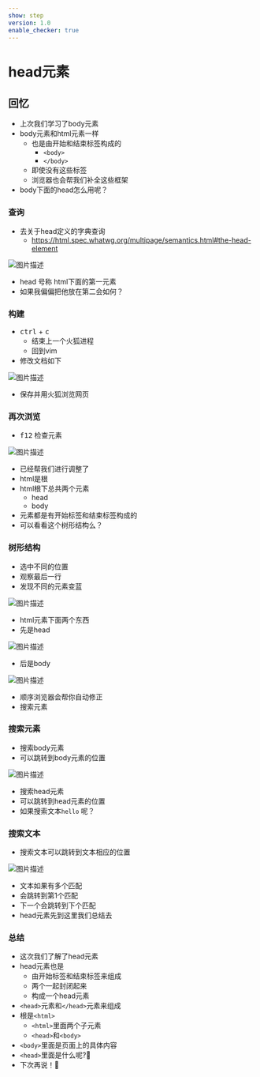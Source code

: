 ```yaml
---
show: step
version: 1.0
enable_checker: true
---
```


# head元素

## 回忆

- 上次我们学习了body元素
- body元素和html元素一样
	- 也是由开始和结束标签构成的
		- `<body>`
		- `</body>`
	- 即使没有这些标签
	- 浏览器也会帮我们补全这些框架
- body下面的head怎么用呢？

### 查询

- 去关于head定义的字典查询
	- https://html.spec.whatwg.org/multipage/semantics.html#the-head-element

![图片描述](https://doc.shiyanlou.com/courses/uid1190679-20220908-1662623104626)

- head 号称 html下面的第一元素
- 如果我偏偏把他放在第二会如何？

### 构建

- <kbd>ctrl</kbd> + <kbd>c</kbd>
	- 结束上一个火狐进程
	- 回到vim
- 修改文档如下

![图片描述](https://doc.shiyanlou.com/courses/uid1190679-20220908-1662623836359)

- 保存并用火狐浏览网页

### 再次浏览

- <kbd>f12</kbd> 检查元素

![图片描述](https://doc.shiyanlou.com/courses/uid1190679-20220908-1662624148010)

- 已经帮我们进行调整了
- html是根
- html根下总共两个元素
	- head
	- body
- 元素都是有开始标签和结束标签构成的
- 可以看看这个树形结构么？

### 树形结构

- 选中不同的位置
- 观察最后一行
- 发现不同的元素变蓝

![图片描述](https://doc.shiyanlou.com/courses/uid1190679-20220908-1662624392340)

- html元素下面两个东西
- 先是head

![图片描述](https://doc.shiyanlou.com/courses/uid1190679-20220908-1662624449075)

- 后是body

![图片描述](https://doc.shiyanlou.com/courses/uid1190679-20220908-1662624482128)

- 顺序浏览器会帮你自动修正
- 搜索元素

### 搜索元素

- 搜索body元素
- 可以跳转到body元素的位置

![图片描述](https://doc.shiyanlou.com/courses/uid1190679-20220908-1662624685371)

- 搜索head元素
- 可以跳转到head元素的位置
- 如果搜索文本`hello` 呢？

### 搜索文本

- 搜索文本可以跳转到文本相应的位置

![图片描述](https://doc.shiyanlou.com/courses/uid1190679-20220908-1662624774779)

- 文本如果有多个匹配
- 会跳转到第1个匹配
- 下一个会跳转到下个匹配
- head元素先到这里我们总结去

### 总结
- 这次我们了解了head元素
- head元素也是
	- 由开始标签和结束标签来组成
	- 两个一起封闭起来
	- 构成一个head元素
- `<head>`元素和`</head>`元素来组成
- 根是`<html>`
	- `<html>`里面两个子元素
	- `<head>`和`<body>`
- `<body>`里面是页面上的具体内容
- `<head>`里面是什么呢?🤔
- 下次再说！👋


